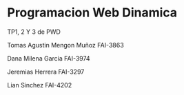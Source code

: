 # Programacion Web Dinamica
TP1, 2 Y 3 de PWD

Tomas Agustin Mengon Muñoz FAI-3863

Dana Milena Garcia FAI-3974

Jeremias Herrera FAI-3297

Lian Sinchez FAI-4202
